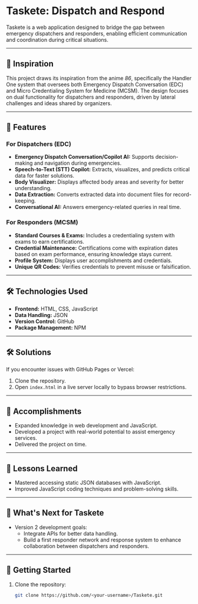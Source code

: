 # Taskete: Dispatch and Respond

Taskete is a web application designed to bridge the gap between emergency dispatchers and responders, enabling efficient communication and coordination during critical situations.

---

## 🌟 Inspiration
This project draws its inspiration from the anime *86*, specifically the Handler One system that oversees both Emergency Dispatch Conversation (EDC) and Micro Credentialing System for Medicine (MCSM). The design focuses on dual functionality for dispatchers and responders, driven by lateral challenges and ideas shared by organizers.

---

## 🚀 Features

### For Dispatchers (EDC)
- **Emergency Dispatch Conversation/Copilot AI:** Supports decision-making and navigation during emergencies.
- **Speech-to-Text (STT) Copilot:** Extracts, visualizes, and predicts critical data for faster solutions.
- **Body Visualizer:** Displays affected body areas and severity for better understanding.
- **Data Extraction:** Converts extracted data into document files for record-keeping.
- **Conversational AI:** Answers emergency-related queries in real time.

### For Responders (MCSM)
- **Standard Courses & Exams:** Includes a credentialing system with exams to earn certifications.
- **Credential Maintenance:** Certifications come with expiration dates based on exam performance, ensuring knowledge stays current.
- **Profile System:** Displays user accomplishments and credentials.
- **Unique QR Codes:** Verifies credentials to prevent misuse or falsification.

---

## 🛠️ Technologies Used
- **Frontend:** HTML, CSS, JavaScript
- **Data Handling:** JSON
- **Version Control:** GitHub
- **Package Management:** NPM

---

## 🛠️ Solutions
If you encounter issues with GitHub Pages or Vercel:
1. Clone the repository.
2. Open `index.html` in a live server locally to bypass browser restrictions.

---

## 🎉 Accomplishments
- Expanded knowledge in web development and JavaScript.
- Developed a project with real-world potential to assist emergency services.
- Delivered the project on time.

---

## 📘 Lessons Learned
- Mastered accessing static JSON databases with JavaScript.
- Improved JavaScript coding techniques and problem-solving skills.

---

## 🚀 What's Next for Taskete
- Version 2 development goals:
  - Integrate APIs for better data handling.
  - Build a first responder network and response system to enhance collaboration between dispatchers and responders.

---

## 📝 Getting Started
1. Clone the repository:
   ```bash
   git clone https://github.com/<your-username>/Taskete.git
